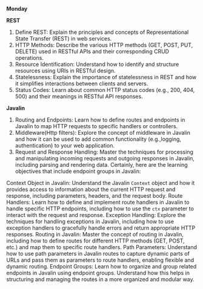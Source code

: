 **Monday**

**REST**

1. Define REST: Explain the principles and concepts of Representational State Transfer (REST) in web services.
2. HTTP Methods: Describe the various HTTP methods (GET, POST, PUT, DELETE) used in RESTful APIs and their corresponding
   CRUD operations.
3. Resource Identification: Understand how to identify and structure resources using URIs in RESTful design.
4. Statelessness: Explain the importance of statelessness in REST and how it simplifies interactions between clients and
   servers.
5. Status Codes: Learn about common HTTP status codes (e.g., 200, 404, 500) and their meanings in RESTful API responses.

**Javalin**

1. Routing and Endpoints: Learn how to define routes and endpoints in Javalin to map HTTP requests to specific handlers or controllers.
2. Middleware(Http filters): Explore the concept of middleware in Javalin and how it can be used to add common functionality (e.g.,logging, authentication) to your web application.
3. Request and Response Handling: Master the techniques for processing and manipulating incoming requests and outgoing responses in Javalin, including parsing and rendering data.
   Certainly, here are the learning objectives that include endpoint groups in Javalin:

Context Object in Javalin: Understand the Javalin `Context` object and how it provides access to information about the current HTTP request and response, including parameters, headers, and the request body.
Route Handlers: Learn how to define and implement route handlers in Javalin to handle specific HTTP endpoints, including how to use the `ctx` parameter to interact with the request and response.
Exception Handling: Explore the techniques for handling exceptions in Javalin, including how to use exception handlers to gracefully handle errors and return appropriate HTTP responses.
Routing in Javalin: Master the concept of routing in Javalin, including how to define routes for different HTTP methods (GET, POST, etc.) and map them to specific route handlers.
Path Parameters: Understand how to use path parameters in Javalin routes to capture dynamic parts of URLs and pass them as parameters to route handlers, enabling flexible and dynamic routing.
Endpoint Groups: Learn how to organize and group related endpoints in Javalin using endpoint groups. Understand how this helps in structuring and managing the routes in a more organized and modular way.












